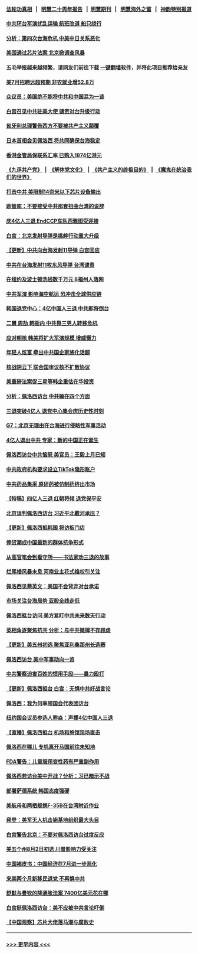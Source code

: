 #### [法轮功真相](https://github.com/gfw-breaker/truth/blob/master/README.md?t=0) &nbsp;&nbsp;|&nbsp;&nbsp; [明慧二十周年报告](https://github.com/gfw-breaker/mh-reports/blob/master/README.md?t=0) &nbsp;&nbsp;|&nbsp;&nbsp;[明慧期刊](https://github.com/gfw-breaker/mh-qikan) &nbsp;&nbsp;|&nbsp;&nbsp; [明慧海外之窗](https://github.com/gfw-breaker/mh-news/blob/master/README.md?t=0) &nbsp;&nbsp;|&nbsp;&nbsp; [神韵特别报道](https://github.com/gfw-breaker/mh-news/blob/master/shenyun.md?t=0)
#### [中共环台军演扰乱运输 航班改道 船只绕行](../pages/nf4514/n13796504.md?t=08060251) 
#### [分析：第四次台海危机 中美中日关系恶化](../pages/nf4514/n13796495.md?t=08060251) 
#### [美国通过芯片法案 北京掀调查风暴](../pages/nf4514/n13796506.md?t=08060251) 
#### 五毛举报越来越频繁，请网友们前往下载 [一键翻墙软件](https://github.com/gfw-breaker/ssr-accounts)，并将此项目推荐给亲友
#### [美7月招聘远超预期 非农就业增52.8万](../pages/nf4514/n13796471.md?t=08060251) 
#### [众议员：美国绝不能将中共和中国混为一谈](../pages/nf4514/n13796423.md?t=08060251) 
#### [白宫召见中共驻美大使 谴责对台升级行动](../pages/nf4514/n13796385.md?t=08060251) 
#### [匈牙利总理警告西方不要被共产主义颠覆](../pages/nf4514/n13796273.md?t=08060251) 
#### [日本首相会见佩洛西 将共同确保台海稳定](../pages/nf4514/n13795983.md?t=08060251) 
#### [香港金管局保联系汇率 已购入1874亿港元](../pages/nf4514/n13796058.md?t=08060251) 
#### [《九评共产党》](https://github.com/begood0513/9ping.md/blob/master/README.md) &nbsp;|&nbsp; [《解体党文化》](../../../../jtdwh.md/blob/master/README.md)  &nbsp;|&nbsp; [《共产主义的终极目的》](../../../../gczydzjmd.md/blob/master/README.md) &nbsp;|&nbsp; [《魔鬼在统治我们的世界》](../../../../mgztzwmdsj.md/blob/master/README.md) 
#### [打击中共 美限制14奈米以下芯片设备输出](../pages/nf4514/n13795907.md?t=08060251) 
#### [欧智库：不要接受中共那套扭曲台湾的说辞](../pages/nf4514/n13795852.md?t=08060251) 
#### [庆4亿人三退 EndCCP车队西雅图受迎接](../pages/nf4514/n13795858.md?t=08060251) 
#### [白宫：北京发射导弹是挑衅行动重大升级](../pages/nf4514/n13795787.md?t=08060251) 
#### [【更新】中共向台海发射11导弹 白宫回应](../pages/nf4514/n13795616.md?t=08060251) 
#### [中共在台海发射11枚东风导弹 台湾谴责](../pages/nf4514/n13795371.md?t=08060251) 
#### [在纽约及波士顿洗钱数千万元 8福州人落网](../pages/nf4514/n13795171.md?t=08060251) 
#### [中共军演 影响海空航运 恐冲击全球供应链](../pages/nf4514/n13795437.md?t=08060251) 
#### [韩国退党中心：4亿中国人三退 中共即将倒台](../pages/nf4514/n13795334.md?t=08060251) 
#### [二舅 周劼 韩衙内 中共靠三男人转移危机](../pages/nf4514/n13795742.md?t=08060251) 
#### [应对朝核 韩美将扩大军演规模 增威慑力](../pages/nf4514/n13795337.md?t=08060251) 
#### [年轻人炫富 牵出中共国企家族化话题](../pages/nf4514/n13795235.md?t=08060251) 
#### [核战阴云下 联合国审议核不扩散协议](../pages/nf4514/n13795103.md?t=08060251) 
#### [美重磅法案促三星等韩企重估在华投资](../pages/nf4514/n13794932.md?t=08060251) 
#### [分析：佩洛西访台 中共输在四个方面](../pages/nf4514/n13794891.md?t=08060251) 
#### [三退突破4亿人 退党中心集会庆历史性时刻](../pages/nf4514/n13794927.md?t=08060251) 
#### [G7：北京无理由在台海进行侵略性军事活动](../pages/nf4514/n13794854.md?t=08060251) 
#### [4亿人退出中共 专家：新的中国正在诞生](../pages/nf4514/n13794871.md?t=08060251) 
#### [佩洛西访台中共恼怒 美官员：王毅上月已知](../pages/nf4514/n13794764.md?t=08060251) 
#### [中共政府机构要求设立TikTok隐形账户](../pages/nf4514/n13794855.md?t=08060251) 
#### [中共药品集采 原研药被仿制药挤出市场](../pages/nf4514/n13794840.md?t=08060251) 
#### [【特稿】四亿人三退 红朝将倾 退党保平安](../pages/nf4514/n13794378.md?t=08060251) 
#### [北京误判佩洛西访台 习近平北戴河承压？](../pages/nf4514/n13794655.md?t=08060251) 
#### [【更新】佩洛西抵韩国 将访板门店](../pages/nf4514/n13794177.md?t=08060251) 
#### [停贷潮成中国最新的群体抗争形式](../pages/nf4514/n13794634.md?t=08060251) 
#### [从高官笔会到看守所——书法家劝三退的故事](../pages/nf4514/n13794235.md?t=08060251) 
#### [烂尾楼风暴未息 河南业主花式维权引关注](../pages/nf4514/n13794519.md?t=08060251) 
#### [佩洛西见蔡英文：美国不会背弃对台承诺](../pages/nf4514/n13794490.md?t=08060251) 
#### [市场关注台海局势 亚股全线走低](../pages/nf4514/n13794444.md?t=08060251) 
#### [佩洛西抵台访问 美方紧盯中共未来数天行动](../pages/nf4514/n13794244.md?t=08060251) 
#### [英相角逐聚焦抗共 分析：与中共摊牌不存顾虑](../pages/nf4514/n13794193.md?t=08060251) 
#### [【更新】美五州初选 聚焦亚利桑那州长选赛](../pages/nf4514/n13794067.md?t=08060251) 
#### [佩洛西访台 美中军事动向一览](../pages/nf4514/n13794165.md?t=08060251) 
#### [中共警察迫害百姓的惯用手段——暴力殴打](../pages/nf4514/n13791611.md?t=08060251) 
#### [【更新】佩洛西抵台 白宫：无惧中共好战言论](../pages/nf4514/n13794061.md?t=08060251) 
#### [佩洛西：我为何率领国会代表团访台](../pages/nf4514/n13794094.md?t=08060251) 
#### [纽约国会议员参选人熊焱：声援4亿中国人三退](../pages/nf4514/n13793669.md?t=08060251) 
#### [【直播】佩洛西抵台 机场和旅馆现场直击](../pages/nf4514/n13794023.md?t=08060251) 
#### [佩洛西在哪儿 专机离开马国前往未知地](../pages/nf4514/n13794003.md?t=08060251) 
#### [FDA警告：儿童服用变性药有严重副作用](../pages/nf4514/n13793942.md?t=08060251) 
#### [佩洛西若访台美中开战？分析：习已暗示不战](../pages/nf4514/n13793741.md?t=08060251) 
#### [部署萨德系统 韩国态度强硬](../pages/nf4514/n13793697.md?t=08060251) 
#### [美航母和两栖舰携F-35B在台湾附近作业](../pages/nf4514/n13793388.md?t=08060251) 
#### [拜登：美军无人机击毙基地组织最大头目](../pages/nf4514/n13793546.md?t=08060251) 
#### [白宫警告北京：不要对佩洛西访台过度反应](../pages/nf4514/n13793433.md?t=08060251) 
#### [美五个州8月2日初选 川普影响力受关注](../pages/nf4514/n13793424.md?t=08060251) 
#### [中国褐皮书：中国经济在7月进一步恶化](../pages/nf4514/n13793440.md?t=08060251) 
#### [来美两个月新移民退党 不再惧中共](../pages/nf4514/n13792058.md?t=08060251) 
#### [舒默与曼钦的降通胀法案 7400亿美元花在哪](../pages/nf4514/n13793348.md?t=08060251) 
#### [白宫挺佩洛西访台：美不应被中共言论吓倒](../pages/nf4514/n13793411.md?t=08060251) 
#### [【中国观察】芯片大佬落马潮与腐败史](../pages/nf4514/n13793211.md?t=08060251) 

----
#### [ >>> 更早内容 <<< ](../indexes/nf4514-earlier.md)
